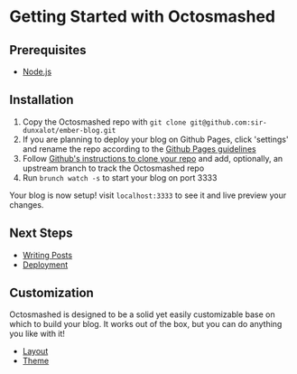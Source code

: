 Getting Started with Octosmashed
======

Prerequisites
------

- [Node.js](http://nodejs.org/)

Installation
------

1. Copy the Octosmashed repo with `git clone git@github.com:sir-dunxalot/ember-blog.git`
2. If you are planning to deploy your blog on Github Pages, click 'settings' and rename the repo according to the [Github Pages guidelines](https://pages.github.com/)
3. Follow [Github's instructions to clone your repo](https://help.github.com/articles/fork-a-repo) and add, optionally, an upstream branch to track the Octosmashed repo
4. Run `brunch watch -s` to start your blog on port 3333

Your blog is now setup! visit `localhost:3333` to see it and live preview your changes.

Next Steps
------

- [Writing Posts](//github.com/sir-dunxalot/ember-blog/blob/master/documentation/writing_posts.md)
- [Deployment](//github.com/sir-dunxalot/ember-blog/blob/master/documentation/writing_posts.md)

Customization
------

Octosmashed is designed to be a solid yet easily customizable base on which to build your blog. It works out of the box, but you can do anything you like with it!

- [Layout](//github.com/sir-dunxalot/ember-blog/blob/master/documentation/layout.md)
- [Theme](//github.com/sir-dunxalot/ember-blog/blob/master/documentation/theme.md)
